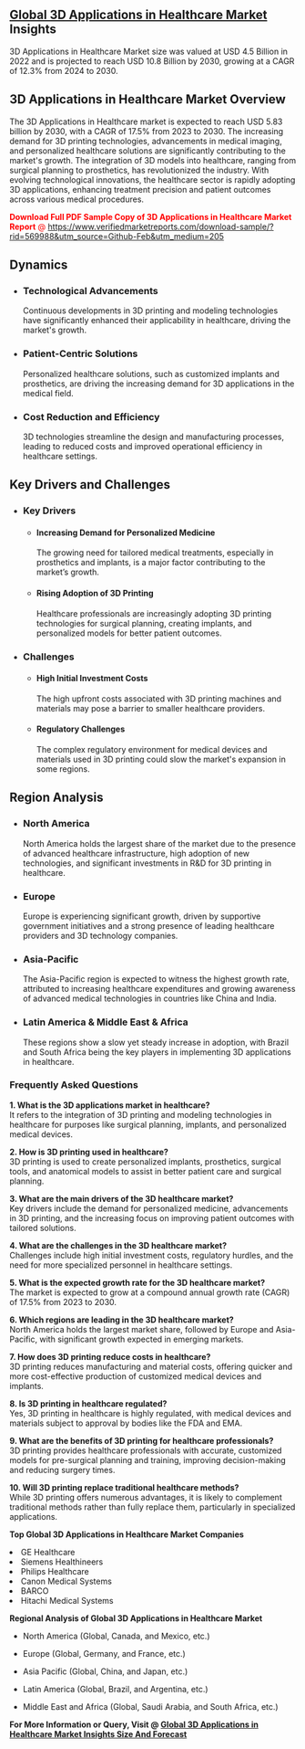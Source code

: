 <h2><a href="https://www.verifiedmarketreports.com/download-sample/?rid=569988&amp;utm_source=Github&amp;utm_medium=205" target="_blank">Global 3D Applications in Healthcare Market</a> Insights</h2><p>3D Applications in Healthcare Market size was valued at USD 4.5 Billion in 2022 and is projected to reach USD 10.8 Billion by 2030, growing at a CAGR of 12.3% from 2024 to 2030.</p><p><h2>3D Applications in Healthcare Market Overview</h2> <p>The 3D Applications in Healthcare market is expected to reach USD 5.83 billion by 2030, with a CAGR of 17.5% from 2023 to 2030. The increasing demand for 3D printing technologies, advancements in medical imaging, and personalized healthcare solutions are significantly contributing to the market's growth. The integration of 3D models into healthcare, ranging from surgical planning to prosthetics, has revolutionized the industry. With evolving technological innovations, the healthcare sector is rapidly adopting 3D applications, enhancing treatment precision and patient outcomes across various medical procedures.</p> <p><p><span class=""><span style="color: #ff0000;"><strong>Download Full PDF Sample Copy of 3D Applications in Healthcare Market Report</strong> @ </span><a href="https://www.verifiedmarketreports.com/download-sample/?rid=569988&amp;utm_source=Github-Feb&amp;utm_medium=205" target="_blank">https://www.verifiedmarketreports.com/download-sample/?rid=569988&amp;utm_source=Github-Feb&amp;utm_medium=205</a></span></p></p> <h2>Dynamics</h2> <ul> <li><h3>Technological Advancements</h3> Continuous developments in 3D printing and modeling technologies have significantly enhanced their applicability in healthcare, driving the market's growth.</li> <li><h3>Patient-Centric Solutions</h3> Personalized healthcare solutions, such as customized implants and prosthetics, are driving the increasing demand for 3D applications in the medical field.</li> <li><h3>Cost Reduction and Efficiency</h3> 3D technologies streamline the design and manufacturing processes, leading to reduced costs and improved operational efficiency in healthcare settings.</li> </ul> <h2>Key Drivers and Challenges</h2> <ul> <li><h3>Key Drivers</h3> <ul> <li><h4>Increasing Demand for Personalized Medicine</h4> The growing need for tailored medical treatments, especially in prosthetics and implants, is a major factor contributing to the market’s growth.</li> <li><h4>Rising Adoption of 3D Printing</h4> Healthcare professionals are increasingly adopting 3D printing technologies for surgical planning, creating implants, and personalized models for better patient outcomes.</li> </ul> </li> <li><h3>Challenges</h3> <ul> <li><h4>High Initial Investment Costs</h4> The high upfront costs associated with 3D printing machines and materials may pose a barrier to smaller healthcare providers.</li> <li><h4>Regulatory Challenges</h4> The complex regulatory environment for medical devices and materials used in 3D printing could slow the market's expansion in some regions.</li> </ul> </li> </ul> <h2>Region Analysis</h2> <ul> <li><h3>North America</h3> North America holds the largest share of the market due to the presence of advanced healthcare infrastructure, high adoption of new technologies, and significant investments in R&D for 3D printing in healthcare.</li> <li><h3>Europe</h3> Europe is experiencing significant growth, driven by supportive government initiatives and a strong presence of leading healthcare providers and 3D technology companies.</li> <li><h3>Asia-Pacific</h3> The Asia-Pacific region is expected to witness the highest growth rate, attributed to increasing healthcare expenditures and growing awareness of advanced medical technologies in countries like China and India.</li> <li><h3>Latin America & Middle East & Africa</h3> These regions show a slow yet steady increase in adoption, with Brazil and South Africa being the key players in implementing 3D applications in healthcare.</li> </ul> <h3>Frequently Asked Questions</h3> <p><b>1. What is the 3D applications market in healthcare?</b><br>It refers to the integration of 3D printing and modeling technologies in healthcare for purposes like surgical planning, implants, and personalized medical devices.</p> <p><b>2. How is 3D printing used in healthcare?</b><br>3D printing is used to create personalized implants, prosthetics, surgical tools, and anatomical models to assist in better patient care and surgical planning.</p> <p><b>3. What are the main drivers of the 3D healthcare market?</b><br>Key drivers include the demand for personalized medicine, advancements in 3D printing, and the increasing focus on improving patient outcomes with tailored solutions.</p> <p><b>4. What are the challenges in the 3D healthcare market?</b><br>Challenges include high initial investment costs, regulatory hurdles, and the need for more specialized personnel in healthcare settings.</p> <p><b>5. What is the expected growth rate for the 3D healthcare market?</b><br>The market is expected to grow at a compound annual growth rate (CAGR) of 17.5% from 2023 to 2030.</p> <p><b>6. Which regions are leading in the 3D healthcare market?</b><br>North America holds the largest market share, followed by Europe and Asia-Pacific, with significant growth expected in emerging markets.</p> <p><b>7. How does 3D printing reduce costs in healthcare?</b><br>3D printing reduces manufacturing and material costs, offering quicker and more cost-effective production of customized medical devices and implants.</p> <p><b>8. Is 3D printing in healthcare regulated?</b><br>Yes, 3D printing in healthcare is highly regulated, with medical devices and materials subject to approval by bodies like the FDA and EMA.</p> <p><b>9. What are the benefits of 3D printing for healthcare professionals?</b><br>3D printing provides healthcare professionals with accurate, customized models for pre-surgical planning and training, improving decision-making and reducing surgery times.</p> <p><b>10. Will 3D printing replace traditional healthcare methods?</b><br>While 3D printing offers numerous advantages, it is likely to complement traditional methods rather than fully replace them, particularly in specialized applications.</p> </p><p><strong>Top Global 3D Applications in Healthcare Market Companies</strong></p><div data-test-id=""><p><li>GE Healthcare</li><li> Siemens Healthineers</li><li> Philips Healthcare</li><li> Canon Medical Systems</li><li> BARCO</li><li> Hitachi Medical Systems</li></p><div><strong>Regional Analysis of&nbsp;Global 3D Applications in Healthcare Market</strong></div><ul><li dir="ltr"><p dir="ltr">North America&nbsp;(Global, Canada, and Mexico, etc.)</p></li><li dir="ltr"><p dir="ltr">Europe (Global, Germany, and France, etc.)</p></li><li dir="ltr"><p dir="ltr">Asia Pacific&nbsp;(Global, China, and Japan, etc.)</p></li><li dir="ltr"><p dir="ltr">Latin America&nbsp;(Global, Brazil, and Argentina, etc.)</p></li><li dir="ltr">Middle East and Africa&nbsp;(Global, Saudi Arabia, and South Africa, etc.)</li></ul><p><strong>For More Information or Query, Visit @&nbsp;</strong><strong><a href="https://www.verifiedmarketreports.com/product/3d-applications-in-healthcare-market-size-and-forecast/?utm_source=Github&amp;utm_medium=205" target="_blank">Global 3D Applications in Healthcare Market Insights Size And Forecast</a></strong></p></div>
